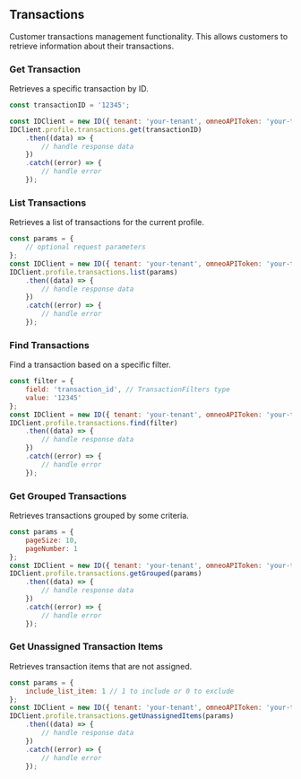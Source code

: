 ## Transactions

Customer transactions management functionality.
This allows customers to retrieve information about their transactions.

### Get Transaction
Retrieves a specific transaction by ID.

```javascript
const transactionID = '12345';

const IDClient = new ID({ tenant: 'your-tenant', omneoAPIToken: 'your-token', config: {} })
IDClient.profile.transactions.get(transactionID)
    .then((data) => {
        // handle response data
    })
    .catch((error) => {
        // handle error
    });
```

### List Transactions

Retrieves a list of transactions for the current profile.
```javascript
const params = {
    // optional request parameters
};
const IDClient = new ID({ tenant: 'your-tenant', omneoAPIToken: 'your-token', config: {} })
IDClient.profile.transactions.list(params)
    .then((data) => {
        // handle response data
    })
    .catch((error) => {
        // handle error
    });
```

### Find Transactions

Find a transaction based on a specific filter.
```javascript
const filter = {
    field: 'transaction_id', // TransactionFilters type
    value: '12345'
};
const IDClient = new ID({ tenant: 'your-tenant', omneoAPIToken: 'your-token', config: {} })
IDClient.profile.transactions.find(filter)
    .then((data) => {
        // handle response data
    })
    .catch((error) => {
        // handle error
    });
```

### Get Grouped Transactions

Retrieves transactions grouped by some criteria.
```javascript
const params = {
    pageSize: 10,
    pageNumber: 1
};
const IDClient = new ID({ tenant: 'your-tenant', omneoAPIToken: 'your-token', config: {} })
IDClient.profile.transactions.getGrouped(params)
    .then((data) => {
        // handle response data
    })
    .catch((error) => {
        // handle error
    });
```

### Get Unassigned Transaction Items

Retrieves transaction items that are not assigned.
```javascript
const params = {
    include_list_item: 1 // 1 to include or 0 to exclude
};
const IDClient = new ID({ tenant: 'your-tenant', omneoAPIToken: 'your-token', config: {} })
IDClient.profile.transactions.getUnassignedItems(params)
    .then((data) => {
        // handle response data
    })
    .catch((error) => {
        // handle error
    });
```